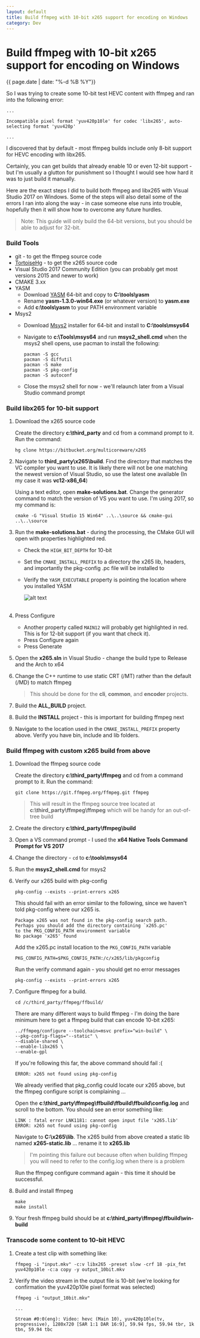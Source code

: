 ```yaml
---
layout: default
title: Build ffmpeg with 10-bit x265 support for encoding on Windows
category: Dev
---
```


# Build ffmpeg with 10-bit x265 support for encoding on Windows #

<div class="date">{{ page.date | date: "%-d %B %Y"}}</div>

So I was trying to create some 10-bit test HEVC content with ffmpeg and ran into the following error:

```Batchfile
...

Incompatible pixel format 'yuv420p10le' for codec 'libx265', auto-selecting format 'yuv420p'

...
```

I discovered that by default - most ffmpeg builds include only 8-bit support for HEVC encoding with libx265.

Certainly, you can get builds that already enable 10 or even 12-bit support - but I'm usually a glutton for punishment so I thought I would see how hard it was to just build it manually.

Here are the exact steps I did to build both ffmpeg and libx265 with Visual Studio 2017 on Windows.  Some of the steps will also detail some of the errors I ran into along the way - in case someone else runs into trouble, hopefully then it will show how to overcome any future hurdles.

> Note: This guide will only build the 64-bit versions, but you should be able to adjust for 32-bit.

### Build Tools ###
* git - to get the ffmpeg source code
* [TortoiseHg](https://tortoisehg.bitbucket.io/) - to get the x265 source code
* Visual Studio 2017 Community Edition (you can probably get most versions 2015 and newer to work)
* CMAKE 3.xx
* YASM
  * Download [YASM](http://yasm.tortall.net/) 64-bit and copy to **C:\tools\yasm**
  * Rename **yasm-1.3.0-win64.exe** (or whatever version) to **yasm.exe**
  * Add **c:\tools\yasm** to your PATH environment variable
* Msys2
  * Download [Msys2](http://www.msys2.org/) installer for 64-bit and install to **C:\tools\msys64**
  * Navigate to **c:\Tools\msys64** and run **msys2_shell.cmd** when the msys2 shell opens, use pacman to install the following:
  
    ```Batchfile
    pacman -S gcc
    pacman -S diffutil
    pacman -S make
    pacman -S pkg-config
    pacman -S autoconf
    ```
    
  * Close the msys2 shell for now - we'll relaunch later from a Visual Studio command prompt 

### Build libx265 for 10-bit support ###

1. Download the x265 source code
   
   Create the directory **c:\third_party** and cd from a command prompt to it.  Run the command:
   
   ```Batchfile
   hg clone https://bitbucket.org/multicoreware/x265
   ```

2. Navigate to **third_party\x265\build**. Find the directory that matches the VC compiler you want to use. It is likely there will not be one matching the newest version of Visual Studio, so use the latest one available (In my case it was **vc12-x86_64**)
   
   Using a text editor, open **make-solutions.bat**.  Change the generator command to match the version of VS you want to use.  I'm using 2017, so my command is:
   
   ```Batchfile
   cmake -G "Visual Studio 15 Win64" ..\..\source && cmake-gui ..\..\source
   ```
   
3. Run the **make-solutions.bat** - during the processing, the CMake GUI will open with properties highlighted red.
   * Check the `HIGH_BIT_DEPTH` for 10-bit
   * Set the `CMAKE_INSTALL_PREFIX` to a directory the x265 lib, headers, and importantly the pkg-config .pc file will be installed to
   * Verify the `YASM_EXECUTABLE` property is pointing the location where you installed YASM
   
     ![alt text][cmake_1]
     <br/>
     <br/>
   
4. Press Configure
   * Another property called `MAIN12` will probably get highlighted in red.  This is for 12-bit support (if you want that check it).
   * Press Configure again
   * Press Generate
  
5. Open the **x265.sln** in Visual Studio - change the build type to Release and the Arch to x64

6. Change the C++ runtime to use static CRT (/MT) rather than the default (/MD) to match ffmpeg  

   > This should be done for the **cli**, **common**, and **encoder** projects.

7. Build the **ALL_BUILD** project.

8. Build the **INSTALL** project - this is important for building ffmpeg next

9. Navigate to the location used in the `CMAKE_INSTALL_PREFIX` property above.  Verify you have bin, include and lib folders.

### Build ffmpeg with custom x265 build from above ###

1. Download the ffmpeg source code
   
   Create the directory **c:\third_party\ffmpeg** and cd from a command prompt to it.  Run the command:
   
   ```Batchfile
   git clone https://git.ffmpeg.org/ffmpeg.git ffmpeg
   ```
   
   > This will result in the ffmpeg source tree located at **c:\third_party\ffmpeg\ffmpeg** which will be handy for an out-of-tree build
   
2. Create the directory **c:\third_party\ffmpeg\build**

3. Open a VS command prompt - I used the **x64 Native Tools Command Prompt for VS 2017**

4. Change the directory - `cd` to **c:\tools\msys64**

5. Run the **msys2_shell.cmd** for msys2

6. Verify our x265 build with pkg-config

   ```Batchfile
   pkg-config --exists --print-errors x265
   ```
   
   This should fail with an error similar to the following, since we haven't told pkg-config where our x265 is.
   
   ```Batchfile
   Package x265 was not found in the pkg-config search path.
   Perhaps you should add the directory containing `x265.pc'
   to the PKG_CONFIG_PATH environment variable
   No package 'x265' found
   ```
   
   Add the x265.pc install location to the `PKG_CONFIG_PATH` variable
   
   ```Batchfile
   PKG_CONFIG_PATH=$PKG_CONFIG_PATH:/c/x265/lib/pkgconfig
   ```
   
   Run the verify command again - you should get no error messages
   
   ```Batchfile
   pkg-config --exists --print-errors x265
   ```
   
7. Configure ffmpeg for a build.
  
   ```Batchfile
   cd /c/third_party/ffmpeg/ffbuild/
   ```
   
   There are many different ways to build ffmpeg - I'm doing the bare minimum here to get a ffmpeg build that can encode 10-bit x265:
   
   ```Batchfile
   ../ffmpeg/configure --toolchain=msvc prefix="win-build" \
   --pkg-config-flags="--static" \
   --disable-shared \
   --enable-libx265 \
   --enable-gpl
   ```
   
   If you're following this far, the above command should fail :(
   
   ```Batchfile
   ERROR: x265 not found using pkg-config
   ```
   
   We already verified that pkg_config could locate our x265 above, but the ffmpeg configure script is complaining  ...
   
   Open the **c:\third_party\ffmpeg\ffbuild\ffbuild\ffbuild\config.log** and scroll to the bottom.  You should see an error something like:
   
   ```Batchfile
   LINK : fatal error LNK1181: cannot open input file 'x265.lib'
   ERROR: x265 not found using pkg-config
   ```
   
   Navigate to **C:\x265\lib**.  The x265 build from above created a static lib named **x265-static.lib** ... rename it to **x265.lib**
   
   > I'm pointing this failure out because often when building ffmpeg you will need to refer to the config.log when there is a problem
   
   Run the ffmpeg configure command again - this time it should be successful.
  
8. Build and install ffmpeg
  
   ```Batchfile
   make
   make install
   ```
  
9. Your fresh ffmpeg build should be at **c:\third_party\ffmpeg\ffbuild\win-build**

### Transcode some content to 10-bit HEVC ###
  
  1.  Create a test clip with something like:
  
      ```Batchfile
      ffmpeg -i "input.mkv" -c:v libx265 -preset slow -crf 18 -pix_fmt yuv420p10le -c:a copy -y output_10bit.mkv
      ```
  
  2.  Verify the video stream in the output file is 10-bit (we're looking for confirmation the yuv420p10le pixel format was selected)
  
      ```Batchfile
      ffmpeg -i "output_10bit.mkv"
      
      ... 
      
      Stream #0:0(eng): Video: hevc (Main 10), yuv420p10le(tv, progressive), 1280x720 [SAR 1:1 DAR 16:9], 59.94 fps, 59.94 tbr, 1k tbn, 59.94 tbc      
      
      ```
  
  [cmake_1]:https://s3.amazonaws.com/gregwessels/posts/2017/cmake_x265.png "CMAKE GUI for x265"
  
  
  
  
  
  
  
  
  

  
  

   
   





   
   
   
   
